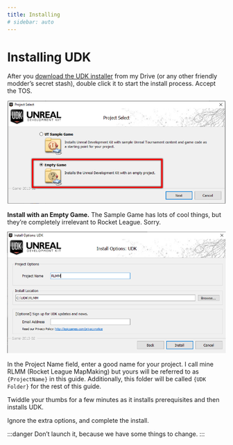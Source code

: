 ```yaml
---
title: Installing
# sidebar: auto
---
```

# Installing UDK

After you [download the UDK installer]() from my Drive (or any other friendly modder’s secret stash), double click it to start the install process. Accept the TOS.

![alt text](../.vuepress/public/images/image149.png)

**Install with an Empty Game.** The Sample Game has lots of cool things, but they’re completely irrelevant to Rocket League. Sorry.

![alt text](../.vuepress/public/images/image243.png)

In the Project Name field, enter a good name for your project. I call mine RLMM (Rocket League MapMaking) but yours will be referred to as `{ProjectName}` in this guide. Additionally, this folder will be called `{UDK Folder}` for the rest of this guide.

Twiddle your thumbs for a few minutes as it installs prerequisites and then installs UDK.

Ignore the extra options, and complete the install. 

:::danger
Don’t launch it, because we have some things to change.
:::


